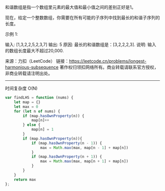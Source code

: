 和谐数组是指一个数组里元素的最大值和最小值之间的差别正好是1。

现在，给定一个整数数组，你需要在所有可能的子序列中找到最长的和谐子序列的长度。

示例 1:

输入: [1,3,2,2,5,2,3,7]
输出: 5
原因: 最长的和谐数组是：[3,2,2,2,3].
说明: 输入的数组长度最大不超过20,000.

来源：力扣（LeetCode）
链接：https://leetcode.cn/problems/longest-harmonious-subsequence
著作权归领扣网络所有。商业转载请联系官方授权，非商业转载请注明出处。

---


时间复杂度 O(N)

```javascript
var findLHS = function (nums) {
    let map = {}
    let max = 0
    for (let n of nums) {
        if (map.hasOwnProperty(n)) {
            map[n]++
        } else {
            map[n] = 1
        }
        if (map.hasOwnProperty(n)){
            if (map.hasOwnProperty(n - 1)) {
                max = Math.max(max, map[n - 1] + map[n])
            }
            if (map.hasOwnProperty(n + 1)) {
                max = Math.max(max, map[n + 1] + map[n])
            }
        }
    }
    return max
};
```
